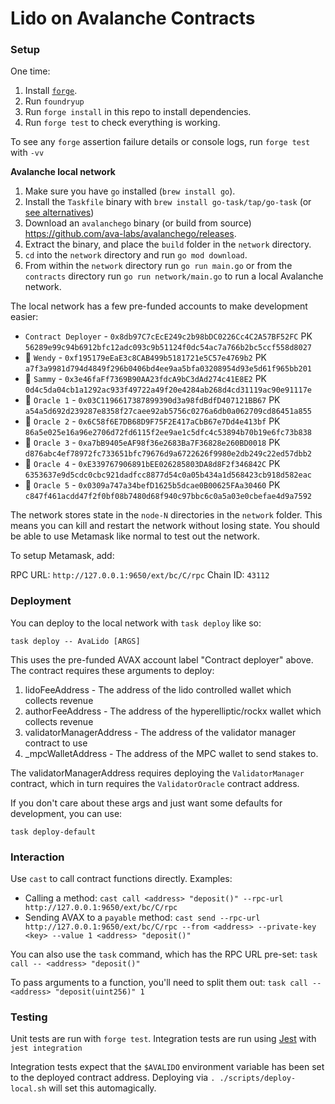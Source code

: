 # Lido on Avalanche Contracts

### Setup

One time:

1. Install [`forge`](https://github.com/gakonst/foundry#installation).
1. Run `foundryup`
1. Run `forge install` in this repo to install dependencies.
1. Run `forge test` to check everything is working.

To see any `forge` assertion failure details or console logs, run `forge test` with `-vv`

**Avalanche local network**

1. Make sure you have `go` installed (`brew install go`).
1. Install the `Taskfile` binary with `brew install go-task/tap/go-task` (or [see alternatives](https://taskfile.dev/#/installation))
1. Download an `avalanchego` binary (or build from source) https://github.com/ava-labs/avalanchego/releases.
1. Extract the binary, and place the `build` folder in the `network` directory.
1. `cd` into the `network` directory and run `go mod download`.
1. From within the `network` directory run `go run main.go` or from the `contracts` directory run `go run network/main.go` to run a local Avalanche network.

The local network has a few pre-funded accounts to make development easier:

- `Contract Deployer` - `0x8db97C7cEcE249c2b98bDC0226Cc4C2A57BF52FC` PK `56289e99c94b6912bfc12adc093c9b51124f0dc54ac7a766b2bc5ccf558d8027`
- 🐳 `Wendy` - `0xf195179eEaE3c8CAB499b5181721e5C57e4769b2` PK `a7f3a9981d794d4849f296b0406bd4ee9aa5bfa03208954d93e5d61f965bb201`
- 🦐 `Sammy` - `0x3e46faFf7369B90AA23fdcA9bC3dAd274c41E8E2` PK `0d4c5da04cb1a1292ac933f49722a49f20e4284ab268d4cd31119ac90e91117e`
- 🔮 `Oracle 1` - `0x03C1196617387899390d3a98fdBdfD407121BB67` PK `a54a5d692d239287e8358f27caee92ab5756c0276a6db0a062709cd86451a855`
- 🔮 `Oracle 2` - `0x6C58f6E7DB68D9F75F2E417aCbB67e7Dd4e413bf` PK `86a5e025e16a96e2706d72fd6115f2ee9ae1c5dfc4c53894b70b19e6fc73b838`
- 🔮 `Oracle 3` - `0xa7bB9405eAF98f36e2683Ba7F36828e260BD0018` PK `d876abc4ef78972fc733651bfc79676d9a6722626f9980e2db249c22ed57dbb2`
- 🔮 `Oracle 4` - `0xE339767906891bEE026285803DA8d8F2f346842C` PK `6353637e9d5cdc0cbc921dadfcc8877d54c0a05b434a1d568423cb918d582eac`
- 🔮 `Oracle 5` - `0x0309a747a34befD1625b5dcae0B00625FAa30460` PK `c847f461acdd47f2f0bf08b7480d68f940c97bbc6c0a5a03e0cbefae4d9a7592`

The network stores state in the `node-N` directories in the `network` folder. This means you can kill and restart the network without losing state. You should be able to use Metamask like normal to test out the network.

To setup Metamask, add:

RPC URL: `http://127.0.0.1:9650/ext/bc/C/rpc`
Chain ID: `43112`

### Deployment

You can deploy to the local network with `task deploy` like so:

```
task deploy -- AvaLido [ARGS]
```

This uses the pre-funded AVAX account label "Contract deployer" above. The contract requires these arguments to deploy:

1. lidoFeeAddress - The address of the lido controlled wallet which collects revenue
1. authorFeeAddress - The address of the hyperelliptic/rockx wallet which collects revenue
1. validatorManagerAddress - The address of the validator manager contract to use
1. \_mpcWalletAddress - The address of the MPC wallet to send stakes to.

The validatorManagerAddress requires deploying the `ValidatorManager` contract, which in turn requires the `ValidatorOracle` contract address.

If you don't care about these args and just want some defaults for development, you can use:

```
task deploy-default
```

### Interaction

Use `cast` to call contract functions directly. Examples:

- Calling a method: `cast call <address> "deposit()" --rpc-url http://127.0.0.1:9650/ext/bc/C/rpc`
- Sending AVAX to a `payable` method: `cast send --rpc-url http://127.0.0.1:9650/ext/bc/C/rpc --from <address> --private-key <key> --value 1 <address> "deposit()"`

You can also use the `task` command, which has the RPC URL pre-set: `task call -- <address> "deposit()"`

To pass arguments to a function, you'll need to split them out: `task call -- <address> "deposit(uint256)" 1`

### Testing

Unit tests are run with `forge test`. Integration tests are run using [Jest](https://jestjs.io/docs/getting-started_) with `jest integration`

Integration tests expect that the `$AVALIDO` environment variable has been set to the deployed contract address. Deploying via `. ./scripts/deploy-local.sh` will set this automagically.
